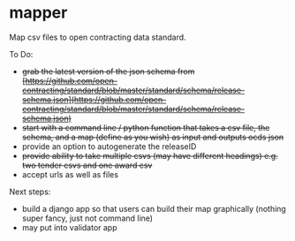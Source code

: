 mapper
======

Map csv files to open contracting data standard.

To Do:
- ~~grab the latest version of the json schema from [https://github.com/open-contracting/standard/blob/master/standard/schema/release-schema.json](https://github.com/open-contracting/standard/blob/master/standard/schema/release-schema.json)~~
- ~~start with a command line / python function that takes a csv file, the schema, and a map (define as you wish) as input and outputs ocds json~~
- provide an option to autogenerate the releaseID
- ~~provide ability to take multiple csvs (may have different headings) e.g. two tender csvs and one award csv~~
- accept urls as well as files

Next steps:
- build a django app so that users can build their map graphically (nothing super fancy, just not command line)
- may put into validator app
